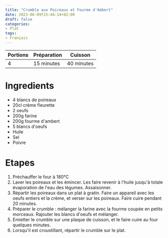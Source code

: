 ```yaml
---
title: "Crumble aux Poireaux et Fourme d'Ambert"
date: 2023-06-09T15:44:14+02:00
draft: false
categories:
- Plat
tags:
- Français
---
```


| Portions | Préparation | Cuisson    |
|----------|-------------|------------|
| 4        | 15 minutes  | 40 minutes |

# Ingredients

- 4 blancs de poireaux
- 20cl crème fleurette
- 2 oeufs
- 200g farine
- 200g fourme d'ambert
- 5 blancs d'oeufs
- Huile
- Sel
- Poivre

# Etapes

1) Préchauffer le four à 180°C
2) Laver les poireaux et les émincer. Les faire revenir à l'huile jusqu'à totale évaporation de l'eau des légumes. Assaisonner.
3) Répartir les poireaux dans un plat à gratin. Faire un appareil avec les oeufs entiers et la crème, et verser sur les poireaux. Faire cuire pendant 20 minutes.
4) Préparer le crumble : mélanger la farine avec la fourme coupée en petits morceaux. Rajouter les blancs d'oeufs et mélanger.
5) Emietter le crumble sur une plaque de cuisson, et le faire cuire au four quelques minutes.
6) Lorsqu'il est croustillant, répartir le crumble sur le plat.